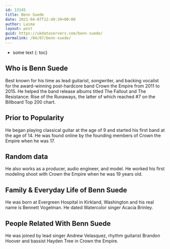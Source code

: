 ```yaml
---
id: 13145
title: Benn Suede
date: 2021-04-07T12:49:39+00:00
author: Laima
layout: post
guid: https://ukdataservers.com/benn-suede/
permalink: /04/07/benn-suede/
---
```


* some text
{: toc}


## Who is Benn Suede
                  
                  
                  
Best known for his time as lead guitarist, songwriter, and backing vocalist for the award-winning post-hardcore band Crown the Empire from 2011 to 2015. He helped the band release albums titled The Fallout and The Resistance: Rise of the Runaways, the latter of which reached #7 on the Billboard Top 200 chart.
                  
              
            
              
            
                
                
                
## Prior to Popularity
                  
                  
                  
He began playing classical guitar at the age of 9 and started his first band at the age of 14. He was found online by the founding members of Crown the Empire when he was 17. 
                  
              
            
              
            
                
                
                
## Random data
                  
                  
                  
He also works as a producer, audio engineer, and model. He worked his first modeling shoot with Crown the Empire when he was 19 years old.
                  
              
            
              
            
                
                
                
## Family & Everyday Life of Benn Suede
                  
                  
                  
He was born at Evergreen Hospital in Kirkland, Washington and his real name is Bennett Vogelman. He dated Watercolor singer Acacia Brinley.
                  
              
            
              
            
                
                
                
## People Related With Benn Suede
                  
                  
                  
He was joined by lead singer Andrew Velasquez, rhythm guitarist Brandon Hoover and bassist Hayden Tree in Crown the Empire.
                  
              
            
              
            
                
              
            
              
              
            
            
              
            
          
          
          